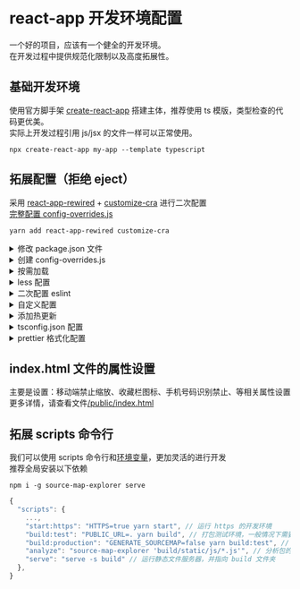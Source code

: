 # react-app 开发环境配置

一个好的项目，应该有一个健全的开发环境。<br>
在开发过程中提供规范化限制以及高度拓展性。<br>

## 基础开发环境

使用官方脚手架 [create-react-app](https://github.com/facebook/create-react-app) 搭建主体，推荐使用 ts 模版，类型检查的代码更优美。<br>
实际上开发过程引用 js/jsx 的文件一样可以正常使用。<br>

```
npx create-react-app my-app --template typescript
```

## 拓展配置（拒绝 eject）

采用 [react-app-rewired](https://github.com/timarney/react-app-rewired/blob/master/README_zh.md) + [customize-cra](https://github.com/arackaf/customize-cra/blob/master/api.md) 进行二次配置<br>
[完整配置 config-overrides.js](https://github.com/dyb881/react-app/blob/master/config-overrides.js)

```
yarn add react-app-rewired customize-cra
```

<details>
<summary>修改 package.json 文件</summary>

```javascript
{
  "scripts": {
    "start": "react-app-rewired start",
    "build": "react-app-rewired build",
    "test": "react-app-rewired test",
    "eject": "react-app-rewired eject"
  },
}
```

</details>

<details>
<summary>创建 config-overrides.js</summary>

```javascript
const { override } = require('customize-cra');

module.exports = override();
```

</details>

<details>
<summary>按需加载</summary>

babel-plugin-import 则是适用于 babel 的模块化导入插件<br>
目前使用到该功能的依赖，一般为：antd、antd-mobile、lodash<br>
在使用时自行安装依赖即可<br>

```
yarn add babel-plugin-import
```

config-overrides.js 配置

```javascript
const { override, fixBabelImports } = require('customize-cra');

module.exports = override(
    // 按需加载
    fixBabelImports('antd', { libraryDirectory: 'es', style: true }),
    fixBabelImports('antd-mobile', { libraryDirectory: 'es', style: true }),
    fixBabelImports('lodash', { libraryDirectory: '' })
);
```

</details>

<details>
<summary>less 配置</summary>

```
yarn add less less-loader
```

config-overrides.js 配置

```javascript
const { override, addLessLoader } = require('customize-cra');

module.exports = override(
    // 添加 less-loader
    addLessLoader({
        javascriptEnabled: true,
        modifyVars: {}, // 全局 less 变量，会覆盖项目内同名变量，可用于主题定制
    })
);
```

less 在 ts 中使用 CSS Modules<br>
虽然 create-react-app 中的样式文件只要带上 module 就可以使用 CSS Modules<br>
但是需要在声明文件中添加 declare module，才能够被 ts 文件识别<br>
在 /src/react-app-env.d.ts 中添加

```javascript
declare module '*.module.less' {
  const classes: { readonly [key: string]: string };
  export default classes;
}
```

</details>

<details>
<summary>二次配置 eslint</summary>

在实际开发中，因为不得已的情况，需要自定义部分 eslint 规则限制的时候，添加如下配置<br>

config-overrides.js 配置

```javascript
const { override, useEslintRc } = require('customize-cra');

module.exports = override(
    // 允许二次配置 eslint
    useEslintRc()
);
```

在 package.json 中配置 eslint

```javascript
{
  "eslintConfig": {
    "extends": "react-app",
    "rules": {
      // 新 eslint
    }
  },
}
```

</details>

<details>
<summary>自定义配置</summary>

customize-cra 提供的工具终究是有限的，这时候就需要更加灵活的自定义配置<br>
webpack-merge 是针对 webpack 设计的配置合并工具<br>

```
npm i webpack-merge
```

config-overrides.js 配置

```javascript
const Merge = require('webpack-merge');
const { override } = require('customize-cra');

module.exports = override(config => {
    // 自定义配置
    config = Merge(config, {});

    if (process.env.NODE_ENV === 'production') {
        // 生产模式下的配置
        config = Merge(config, {});
    } else {
        // 开发模式下的配置
        config = Merge(config, {});
    }

    // 返回更改后的配置
    return config;
});
```

</details>

<details>
<summary>添加热更新</summary>

```
yarn add react-hot-loader @hot-loader/react-dom
```

/src/App.tsx

```javascript
import { hot } from 'react-hot-loader/root';

// 开发环境时导出热更新组件
export default process.env.NODE_ENV === 'development' ? hot(App) : App;
```

config-overrides.js 配置

```javascript
const Merge = require('webpack-merge');
const { override, addBabelPlugin } = require('customize-cra');

module.exports = override(
    // 编译热更新
    addBabelPlugin('react-hot-loader/babel'),
    config => {
        if (process.env.NODE_ENV === 'production') {
        } else {
            // 开发模式下的配置
            config = Merge(config, { resolve: { alias: { 'react-dom': '@hot-loader/react-dom' } } });
        }

        // 返回更改后的配置
        return config;
    }
);
```

</details>

<details>
<summary>tsconfig.json 配置</summary>

详情请查阅[配置说明](https://www.tslang.cn/docs/handbook/tsconfig-json.html)<br>
需要特别注意的是 baseUrl 设置为 src 后，可使用非相对路径来导入你的外部依赖<br>
如 import 'common' 时，会先在 src 文件夹内检索是否有对应文件或文件夹，找不到才会去 node_modules 寻找外部依赖<br>
详情请查看[模块解析](https://www.tslang.cn/docs/handbook/module-resolution.html)<br>

```javascript
{
  "compilerOptions": {
    "baseUrl": "src",
    "target": "es5",
    "lib": ["dom", "dom.iterable", "esnext"],
    "allowJs": true,
    "skipLibCheck": true,
    "esModuleInterop": true,
    "allowSyntheticDefaultImports": true,
    "strict": true,
    "forceConsistentCasingInFileNames": true,
    "module": "esnext",
    "moduleResolution": "node",
    "resolveJsonModule": true,
    "isolatedModules": true,
    "noEmit": true,
    "jsx": "preserve",
    "noUnusedLocals": true,
    "noUnusedParameters": true,
    "experimentalDecorators": true,
    "downlevelIteration": true
  },
  "include": ["src"]
}
```

</details>

<details>
<summary>prettier 格式化配置</summary>

代码的格式化就和代码的规范化一样重要，大大提高了代码的可读性和可维护性<br>
推荐使用 prettier 格式化插件，是现有争议最小的格式化插件<br>
自行查阅如何在 ide 上安装和使用 prettier<br>

在 package.json 中追加配置，可覆盖插件的个性化配置，以项目配置为准

```javascript
{
  "prettier": {
    "printWidth": 120,
    "singleQuote": true,
    "trailingComma": "es5",
    "bracketSpacing": true,
    "jsxBracketSameLine": false,
    "parser": "babylon",
    "semi": true,
    "requirePragma": false
  },
}
```

</details>

## index.html 文件的属性设置

主要是设置：移动端禁止缩放、收藏栏图标、手机号码识别禁止、等相关属性设置<br>
更多详情，请查看文件[/public/index.html](https://github.com/dyb881/react-app/blob/master/public/index.html)

## 拓展 scripts 命令行

我们可以使用 scripts 命令行和[环境变量](https://create-react-app.dev/docs/advanced-configuration)，更加灵活的进行开发<br>
推荐全局安装以下依赖

```
npm i -g source-map-explorer serve
```

```javascript
{
  "scripts": {
    ...,
    "start:https": "HTTPS=true yarn start", // 运行 https 的开发环境
    "build:test": "PUBLIC_URL=. yarn build", // 打包测试环境，一般情况下需要修改资源地址
    "build:production": "GENERATE_SOURCEMAP=false yarn build:test", // 在生产环境中一般不产生映射文件
    "analyze": "source-map-explorer 'build/static/js/*.js'", // 分析包的大小
    "serve": "serve -s build" // 运行静态文件服务器，并指向 build 文件夹
  },
}
```
